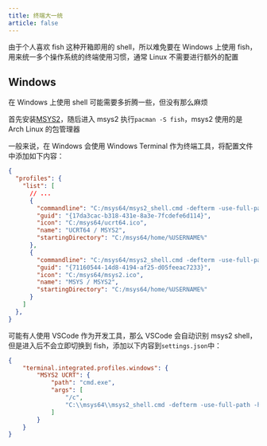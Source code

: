 ```yaml
---
title: 终端大一统
article: false
---
```


由于个人喜欢 fish 这种开箱即用的 shell，所以难免要在 Windows 上使用 fish，用来统一多个操作系统的终端使用习惯，通常 Linux 不需要进行额外的配置

## Windows

在 Windows 上使用 shell 可能需要多折腾一些，但没有那么麻烦

首先安装[MSYS2](https://msys2.github.io/)，随后进入 msys2 执行`pacman -S fish`，msys2 使用的是 Arch Linux 的包管理器

一般来说，在 Windows 会使用 Windows Terminal 作为终端工具，将配置文件中添加如下内容：

```json
{
  "profiles": {
    "list": [
      // ...
      {
        "commandline": "C:/msys64/msys2_shell.cmd -defterm -use-full-path -here -no-start -ucrt64 -shell fish",
        "guid": "{17da3cac-b318-431e-8a3e-7fcdefe6d114}",
        "icon": "C:/msys64/ucrt64.ico",
        "name": "UCRT64 / MSYS2",
        "startingDirectory": "C:/msys64/home/%USERNAME%"
      },
      {
        "commandline": "C:/msys64/msys2_shell.cmd -defterm -use-full-path -here -no-start -msys -shell fish",
        "guid": "{71160544-14d8-4194-af25-d05feeac7233}",
        "icon": "C:/msys64/msys2.ico",
        "name": "MSYS / MSYS2",
        "startingDirectory": "C:/msys64/home/%USERNAME%"
      }
    ]
  },
}
```

可能有人使用 VSCode 作为开发工具，那么 VSCode 会自动识别 msys2 shell，但是进入后不会立即切换到 fish，添加以下内容到`settings.json`中：

```json
{
    "terminal.integrated.profiles.windows": {
        "MSYS2 UCRT": {
            "path": "cmd.exe",
            "args": [
                "/c",
                "C:\\msys64\\msys2_shell.cmd -defterm -use-full-path -here -no-start -ucrt64 -shell fish"
            ]
        }
    }
}
```
